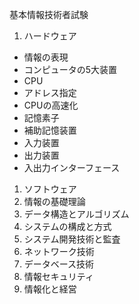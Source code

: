 基本情報技術者試験

1. ハードウェア
- 情報の表現
- コンピュータの5大装置
- CPU
- アドレス指定
- CPUの高速化
- 記憶素子
- 補助記憶装置
- 入力装置
- 出力装置
- 入出力インターフェース


1. ソフトウェア
1. 情報の基礎理論
1. データ構造とアルゴリズム
1. システムの構成と方式
1. システム開発技術と監査
1. ネットワーク技術
1. データベース技術
1. 情報セキュリティ
1. 情報化と経営